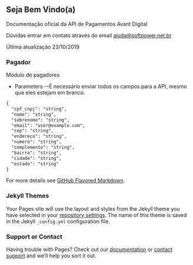 ## Seja Bem Vindo(a)

Documentação oficial da API de Pagamentos Avant Digital

Dúvidas entrar em contato através do email ajuda@softpower.net.br

Última atualização 23/10/2019

### Pagador

Módulo de pagadores

- Parameters
--É necessário enviar todos os campos para a API, mesmo que eles estejam em branco.

```markdown
{
  "cpf_cnpj": "string",
  "nome": "string",
  "sobrenome": "string",
  "email": "user@example.com",
  "cep": "string",
  "endereco": "string",
  "numero": "string",
  "complemento": "string",
  "bairro": "string",
  "cidade": "string",
  "estado": "string"
}
```

For more details see [GitHub Flavored Markdown](https://guides.github.com/features/mastering-markdown/).

### Jekyll Themes

Your Pages site will use the layout and styles from the Jekyll theme you have selected in your [repository settings](https://github.com/softpowertecnologia/apipagamentos/settings/pages). The name of this theme is saved in the Jekyll `_config.yml` configuration file.

### Support or Contact

Having trouble with Pages? Check out our [documentation](https://docs.github.com/categories/github-pages-basics/) or [contact support](https://support.github.com/contact) and we’ll help you sort it out.
